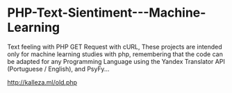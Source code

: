 # PHP-Text-Sientiment---Machine-Learning

<p>Text feeling with PHP GET Request with cURL, These projects are intended only for machine learning studies with php, remembering that the code can be adapted for any Programming Language using the Yandex Translator API (Portuguese / English), and PsyFy...

http://kalleza.ml/old.php
</p>
